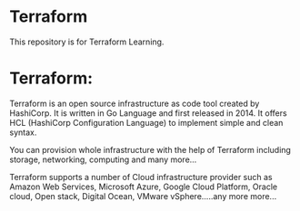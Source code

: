 # Terraform
This repository is for Terraform Learning.
<h1>Terraform:</h1>
Terraform is an open source infrastructure as code tool created by HashiCorp. It is written in Go Language and first released in 2014. It offers HCL (HashiCorp Configuration Language) to implement simple and clean syntax.

You can provision whole infrastructure with the help of Terraform including storage, networking, computing and many more...

Terraform supports a number of Cloud infrastructure provider such as Amazon Web Services, Microsoft Azure, Google Cloud Platform, Oracle cloud, Open stack, Digital Ocean, VMware vSphere.....any more more...

